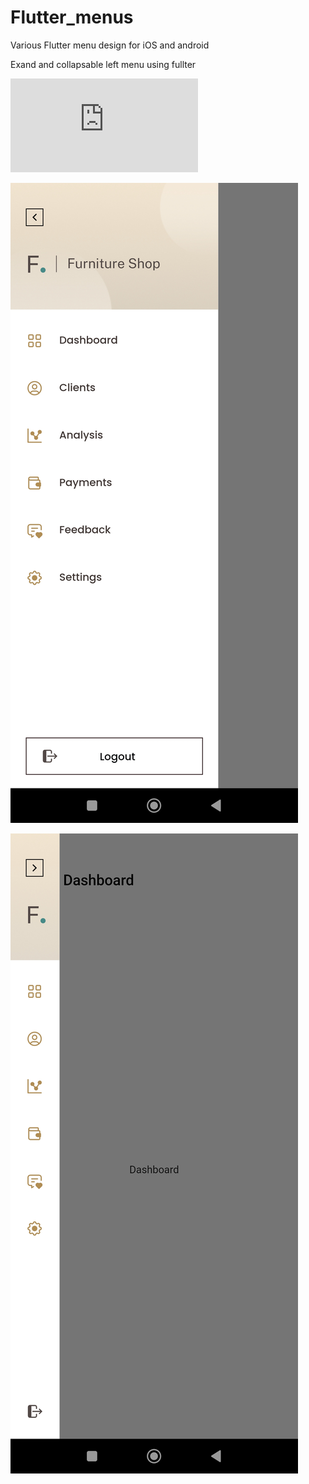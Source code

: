 # Flutter_menus

Various Flutter menu design for iOS and android 

Exand and collapsable left menu using fullter 

<iframe frameborder="0" style=" width: 560; height: 315;" src="https://www.youtube.com/watch?v=1-pLGSINybk"></iframe>

![alt text](https://github.com/mitsBhadeshiya/Flutter_menus/blob/main/Demo1/Screenshot_2023-07-14-16-16-01-445_com.example.navigation_drawer_demo.jpg?raw=true)

![alt text](https://raw.githubusercontent.com/mitsBhadeshiya/Flutter_menus/main/Demo1/Screenshot_2023-07-14-16-16-06-018_com.example.navigation_drawer_demo.jpg)





  


